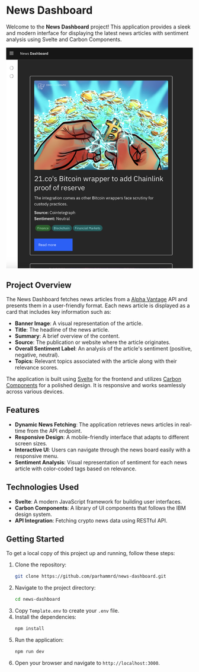 # News Dashboard

Welcome to the **News Dashboard** project! This application provides a sleek and modern interface for displaying the latest news articles with sentiment analysis using Svelte and Carbon Components.

![News Dashboard Screenshot](static/Screen.png)

## Project Overview

The News Dashboard fetches news articles from a [Alpha Vantage](https://www.alphavantage.co) API and presents them in a user-friendly format. Each news article is displayed as a card that includes key information such as:

- **Banner Image**: A visual representation of the article.
- **Title**: The headline of the news article.
- **Summary**: A brief overview of the content.
- **Source**: The publication or website where the article originates.
- **Overall Sentiment Label**: An analysis of the article's sentiment (positive, negative, neutral).
- **Topics**: Relevant topics associated with the article along with their relevance scores.

The application is built using [Svelte](https://svelte.dev/) for the frontend and utilizes [Carbon Components](https://www.carbondesignsystem.com/) for a polished design. It is responsive and works seamlessly across various devices.

## Features

- **Dynamic News Fetching**: The application retrieves news articles in real-time from the API endpoint.
- **Responsive Design**: A mobile-friendly interface that adapts to different screen sizes.
- **Interactive UI**: Users can navigate through the news board easily with a responsive menu.
- **Sentiment Analysis**: Visual representation of sentiment for each news article with color-coded tags based on relevance.

## Technologies Used

- **Svelte**: A modern JavaScript framework for building user interfaces.
- **Carbon Components**: A library of UI components that follows the IBM design system.
- **API Integration**: Fetching crypto news data using RESTful API.

## Getting Started

To get a local copy of this project up and running, follow these steps:

1. Clone the repository:
   ```bash
   git clone https://github.com/parhammrd/news-dashboard.git

2. Navigate to the project directory:
   ```bash
   cd news-dashboard
   ```
3. Copy `Template.env` to create your `.env` file.
4. Install the dependencies:
   ```bash
   npm install
   ```
5. Run the application:
   ```bash
   npm run dev
   ```
6. Open your browser and navigate to `http://localhost:3000`.
